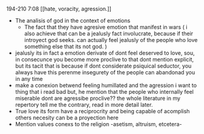194-210
7:08
[[hate, voracity, agression.]]

- The analisis of god in the context of emotions 
	- The fact that they have agresive emotion that manifest in wars
	(
		i also achieve that can be a jealusly fact involucrate, because if their introyect god seeks. can actually feel jealusly of the people who love something else that its not god.
	)
- jealusly its in fact a emotion derivate of dont feel deserved to love, sou, in consecunce you become more proclive to that
	dont mention explicit, but its tacit that is because if dont considerate psiquical seductor, you always have this perenme insegurety of the people can abandonad you in any time
-  make a conexion betwend feeling humillated and the agression
	 i want to thing that i read bad but, he mention that the people who internally feel miserable dont are agressibe proclive??
	the whole literature in my repertory tell me the contrary, read in more detail later.
- True love its form have a reciprocrity and being capable of acomplish others necesity
	 can be a proyection here
 - Mention values conexs to the religion -asetism, altruism, etcetera-